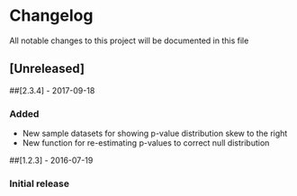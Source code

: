 # Changelog
All notable changes to this project will be documented in this file

## [Unreleased]

##[2.3.4] - 2017-09-18
### Added
- New sample datasets for showing p-value distribution skew to the right
- New function for re-estimating p-values to correct null distribution

##[1.2.3] - 2016-07-19
### Initial release
